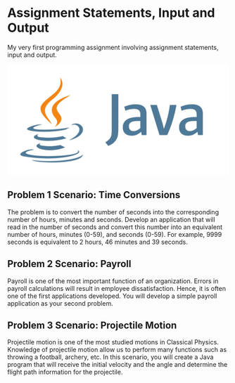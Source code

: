 # Assignment Statements, Input and Output

My very first programming assignment involving assignment statements, input and output.

![Java](java.webp)

## Problem 1 Scenario: Time Conversions

The problem is to convert the number of seconds into the corresponding number of hours, minutes and seconds. Develop an application that will read in the number of seconds and convert this number into an equivalent number of hours, minutes (0-59), and seconds (0-59). For example, 9999 seconds is equivalent to 2 hours, 46 minutes and 39 seconds.

## Problem 2 Scenario: Payroll

Payroll is one of the most important function of an organization. Errors in payroll calculations will result in employee dissatisfaction.  Hence, it is often one of the first applications developed. You will develop a simple payroll application as your second problem.

## Problem 3 Scenario: Projectile Motion

Projectile motion is one of the most studied motions in Classical Physics. Knowledge of projectile motion allow us to perform many functions such as throwing a football, archery, etc. In this scenario, you will create a Java program that will receive the initial velocity and the angle and determine the flight path information for the projectile.
